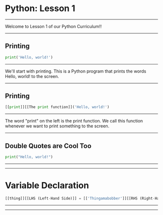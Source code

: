 # Python: Lesson 1
---
Welcome to Lesson 1 of our Python Curriculum!!
********************************************
## Printing

```python
print('Hello, world!')
```
---
We'll start with printing. This is a Python program
that prints the words Hello, world! to the screen.
********************************************
## Printing

```python
[[print]][[The print function]]('Hello, world!')
```
---
The word "print" on the left is the print function.
We call this function whenever we want to print something
to the screen.
********************************************
## Double Quotes are Cool Too

```python
print("Hello, world!")
```
-------------------------
********************************************
# Variable Declaration

```python
[[thing]][[LHS (Left-Hand Side)]] = [['Thingamabobber']][[RHS (Right-Hand Side)]]
```
---
********************************************